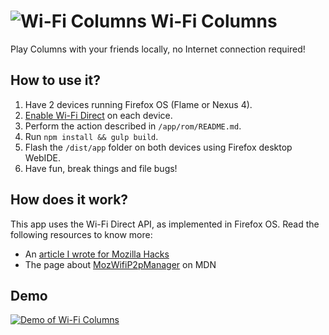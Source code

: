# ![Wi-Fi Columns](https://raw.githubusercontent.com/gmarty/wifi-columns/master/app/img/icons/32.png "Wi-Fi Columns") Wi-Fi Columns

Play Columns with your friends locally, no Internet connection required!

## How to use it?

1. Have 2 devices running Firefox OS (Flame or Nexus 4).
2. [Enable Wi-Fi Direct](https://gist.github.com/justindarc/1d88d7d14e3264e8a666) on each device.
3. Perform the action described in `/app/rom/README.md`.
4. Run `npm install && gulp build`.
5. Flash the `/dist/app` folder on both devices using Firefox desktop WebIDE.
6. Have fun, break things and file bugs!

## How does it work?

This app uses the Wi-Fi Direct API, as implemented in Firefox OS. Read the
following resources to know more:

* An [article I wrote for Mozilla Hacks](https://hacks.mozilla.org/2015/01/the-p2p-web-wi-fi-direct-in-firefox-os/)
* The page about [MozWifiP2pManager](https://developer.mozilla.org/en-US/docs/Web/API/MozWifiP2pManager) on MDN

## Demo

[![Demo of Wi-Fi Columns](https://img.youtube.com/vi/HAuXWPS5rwA/0.jpg)](//youtu.be/HAuXWPS5rwA)
